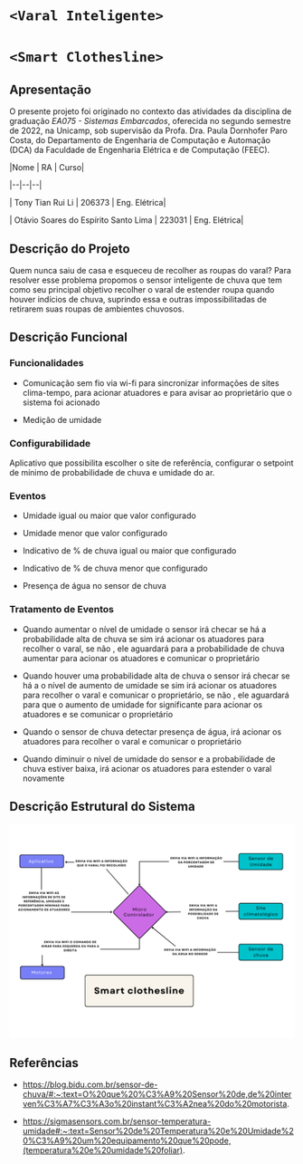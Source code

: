 ﻿
# `<Varal Inteligente>`

  

# `<Smart Clothesline>`

  

  

## Apresentação

  

O presente projeto foi originado no contexto das atividades da disciplina de graduação *EA075 - Sistemas Embarcados*, oferecida no segundo semestre de 2022, na Unicamp, sob supervisão da Profa. Dra. Paula Dornhofer Paro Costa, do Departamento de Engenharia de Computação e Automação (DCA) da Faculdade de Engenharia Elétrica e de Computação (FEEC).

  

|Nome | RA | Curso|

|--|--|--|

| Tony Tian Rui Li | 206373 | Eng. Elétrica|

| Otávio Soares do Espírito Santo Lima | 223031 | Eng. Elétrica|

## Descrição do Projeto

  

Quem nunca saiu de casa e esqueceu de recolher as roupas do varal? Para resolver esse problema propomos o sensor inteligente de chuva que tem como seu principal objetivo recolher o varal de estender roupa quando houver indícios de chuva, suprindo essa e outras impossibilitadas de retirarem suas roupas de ambientes chuvosos.

  

## Descrição Funcional

### Funcionalidades

  

- Comunicação sem fio via wi-fi para sincronizar informações de sites clima-tempo, para acionar atuadores e para avisar ao proprietário que o sistema foi acionado

- Medição de umidade

  

### Configurabilidade

  

Aplicativo que possibilita escolher o site de referência, configurar o setpoint de mínimo de probabilidade de chuva e umidade do ar.

  

### Eventos

  

- Umidade igual ou maior que valor configurado

  

- Umidade menor que valor configurado

  

- Indicativo de % de chuva igual ou maior que configurado

  

- Indicativo de % de chuva menor que configurado

  

- Presença de água no sensor de chuva

  

  

### Tratamento de Eventos

  

- Quando aumentar o nível de umidade o sensor irá checar se há a probabilidade alta de chuva se sim irá acionar os atuadores para recolher o varal, se não , ele aguardará para a probabilidade de chuva aumentar para acionar os atuadores e comunicar o proprietário

  

- Quando houver uma probabilidade alta de chuva o sensor irá checar se há a o nível de aumento de umidade se sim irá acionar os atuadores para recolher o varal e comunicar o proprietário, se não , ele aguardará para que o aumento de umidade for significante para acionar os atuadores e se comunicar o proprietário

  

- Quando o sensor de chuva detectar presença de água, irá acionar os atuadores para recolher o varal e comunicar o proprietário

  

- Quando diminuir o nível de umidade do sensor e a probabilidade de chuva estiver baixa, irá acionar os atuadores para estender o varal novamente

  

## Descrição Estrutural do Sistema

  ![Alt](Fluxograma.png)
  

## Referências

  

- https://blog.bidu.com.br/sensor-de-chuva/#:~:text=O%20que%20%C3%A9%20Sensor%20de,de%20interven%C3%A7%C3%A3o%20instant%C3%A2nea%20do%20motorista.

- https://sigmasensors.com.br/sensor-temperatura-umidade#:~:text=Sensor%20de%20Temperatura%20e%20Umidade%20%C3%A9%20um%20equipamento%20que%20pode,(temperatura%20e%20umidade%20foliar).
